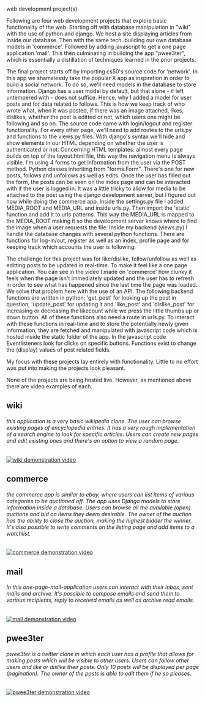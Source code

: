 web development project(s)

Following are four web development projects that explore basic functionality of the web. Starting off with database manipulation in "wiki" with the use of python and django. We host a site displaying articles from inside our database. Then with the same tech. building our own database models in 'commerce'. Followed by adding javascript to get a one page application 'mail'. This then culminating in building the app "pwee3ter", which is essentially a distillation of techniques learned in the prior projects.

The final project starts off by importing cs50's source code for 'network'. In this app we shamelessly take the popular X app as inspiration in order to build a social network. To do so, we'll need models in the database to store information. Django has a user model by default, but that alone - if left untempered with - does not suffice. Hence, why I added a model for user posts and for data related to follows. This is how we keep track of who wrote what, when it was posted, if there was an image attached, likes, dislikes, whether the post is editted or not, which users one might be following and so on. The source code came with login/logout and register functionality. For every other page, we'll need to add routes to the urls.py and functions to the views.py files. With django's syntax we'll hide and show elements in our HTML depending on whether the user is authenticated or not. Concerning HTML templates: almost every page builds on top of the layout.html file, this way the navigation menu is always visible.
I'm using 4 forms to get information from the user via the POST method. Python classes inheriting from "forms.Form". There's one for new posts, follows and unfollows as well as edits. Once the user has filled out the form, the posts can be seen on the index page and can be interacted with if the user is logged in.
It was a little tricky to allow for media to be attached to the post using the django development server, but I figured out how while doing the commerce app. Inside the settings.py file I added MEDIA_ROOT and MEDIA_URL and inside urls.py. Then import the 'static' function and add it to urls patterns. This way the MEDIA_URL is mapped to the MEDIA_ROOT making it so the development server knows where to find the image when a user requests the file.
Inside my backend (views.py) I handle the database changes with several python functions. There are functions for log-in/out, register as well as an index, profile page and for keeping track which accounts the user is following.

The challenge for this project was for like/dislike, follow/unfollow as well as editting posts to be updated in real-time. To make it feel like a one page application. You can see in the video I made on 'commerce' how clunky it feels when the page isn't immediately updated and the user has to refresh in order to see what has happened since the last time the page was loaded. We solve that problem here with the use of an API. The following backend functions are written in python: 'get_post' for looking up the post in question, 'update_post' for updating it and 'like_post' and 'dislike_post' for increasing or decreasing the likecount while we press the little thumbs up or down button. All of these functions also need a route in urls.py. To interact with these functions in real-time and to store the potentially newly given information, they are fetched and manipulated with javascript code which is hosted inside the static folder of the app. In the javascript code Eventlisteners look for clicks on specific buttons. Functions exist to change the (display) values of post related fields. 

My focus with these projects lay entirely with functionality. Little to no effort was put into making the projects look pleasant. 

None of the projects are being hosted live. However, as mentioned above there are video examples of each.

## wiki

###### this application is a very basic wikipedia clone. The user can browse existing pages of encyclopedia entries. It has a very rough implementation of a search engine to look for specific articles. Users can create new pages and edit existing ones and there's an option to view a random page.


[![wiki demonstration video](https://img.youtube.com/vi/xmjftXjjxC0/default.jpg)](https://www.youtube.com/watch?v=xmjftXjjxC0)

## commerce

###### the commerce app is similar to ebay, where users can list items of various categories to be auctioned off. The app uses Django models to store information inside a database. Users can browse all the available (open) auctions and bid on items they deem desirable. The owner of the auction has the ability to close the auction, making the highest bidder the winner. It's also possible to write comments on the listing page and add items to  a watchlist.

[![commerce demonstration video](https://img.youtube.com/vi/W1ZvzmVhEsU/default.jpg)](https://www.youtube.com/watch?v=W1ZvzmVhEsU)

## mail

###### In this one-page-mail-application users can interact with their inbox, sent mails and archive. It's possible to compose emails and send them to various recipients, reply to received emails as well as archive read emails.

[![mail demonstration video](https://img.youtube.com/vi/r09U2Rb_CRQ/default.jpg)](https://www.youtube.com/watch?v=r09U2Rb_CRQ)

## pwee3ter

###### pwee3ter is a twitter clone in which each user has a profile that allows for making posts which will be visible to other users. Users can follow other users and like or dislike their posts. Only 10 posts will be displayed per page (pagination). The owner of the posts is able to edit them if he so pleases.

[![pwee3ter demonstration video](https://img.youtube.com/vi/Ovrx9iZmqio/default.jpg)](https://www.youtube.com/watch?v=Ovrx9iZmqio)
